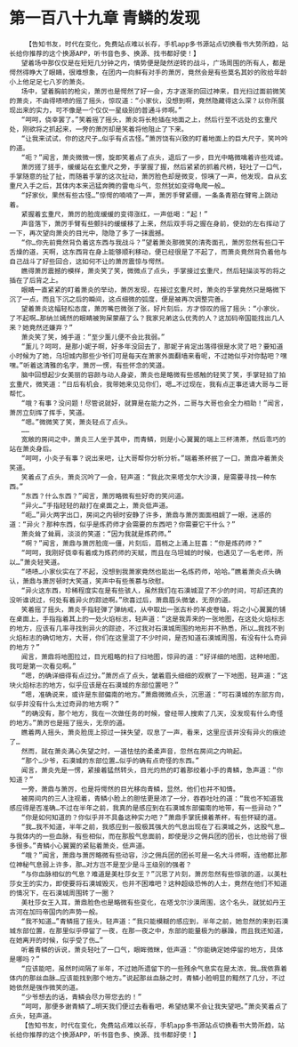 # 第一百八十九章 青鳞的发现
        【告知书友，时代在变化，免费站点难以长存，手机app多书源站点切换看书大势所趋，站长给你推荐的这个换源APP，听书音色多、换源、找书都好使！】
       望着场中那仅仅是在短短几分钟之内，情势便是陡然逆转的战斗，广场周围的所有人，都是愕然得睁大了眼睛，很难想象，在团内一向鲜有对手的萧厉，竟然会是有些莫名其妙的败给年龄小上他足足七八岁的萧炎。
       场中，望着胸前的枪尖，萧厉也是愕然了好一会，方才逐渐的回过神来，目光扫过面前微笑的萧炎，不由得啧啧的摇了摇头，惊叹道：“小家伙，没想到啊，竟然隐藏得这么深？以你所展现出来的实力，可不像是一个仅仅一星级别的普通斗师啊。”
       “呵呵，侥幸罢了。”笑着摇了摇头，萧炎将长枪插在地面之上，然后行至不远处的玄重尺处，刚欲将之抓起来，一旁的萧厉却是笑着将他阻止了下来。
       “让我来试试，你的这尺子…似乎有点古怪。”萧厉饶有兴致的盯着地面上的巨大尺子，笑吟吟的道。
       “呃？”闻言，萧炎微微一愣，旋即笑着点了点头，退后了一步，目光中略微噙着许些戏谑。
       萧厉搓了搓手，缓缓站在玄重尺之旁，手掌握了握，然后紧紧的抓着尺柄，轻吐了一口气，手掌随意的扯了扯，而随着手掌的这次扯动，萧厉脸色却是微变，惊咦了一声，他发现，自从玄重尺入手之后，其体内本来迅猛奔腾的雷电斗气，忽然犹如变得龟爬一般…
       “好家伙，果然有些古怪…”惊愕的喃喃了一声，萧厉手臂紧绷，一条条青筋在臂弯上跳动着。
       紧握着玄重尺，萧厉的脸庞缓缓的变得涨红，一声低喝：“起！”
       声音落下，萧厉手臂有些颤抖的缓缓移了上来，然后双手将之握在身前，使劲的左右挥动了一下，再次望向萧炎的目光中，隐隐了多了一抹震撼。
       “你…你先前竟然背负着这东西与我战斗？”望着萧炎那微笑的清秀面孔，萧厉忽然有些口干舌燥的道，天啊，这东西背在身上能够顺利移动，便已经很是了不起了，而萧炎竟然背负着他与自己战斗了好些回合，这如何不让的萧厉震惊与愕然。
       瞧得萧厉震撼的模样，萧炎笑了笑，微微点了点头，手掌接过玄重尺，然后轻描淡写的将之插在了后背之上。
       眼睛一直紧紧的盯着萧炎的举动，萧厉发现，在接过玄重尺时，萧炎的手掌竟然只是略微下沉了一点，而且下沉之后的瞬间，这点细微的弧度，便是被再次调整完善。
       望着萧炎这幅轻松态度，萧厉嘴巴微张了张，好片刻后，方才惊叹的摇了摇头：“小家伙，了不起啊…那纳兰嫣然的眼睛被狗屎蒙蔽了么？我家兄弟这么优秀的人？这加码帝国能找出几人来？她竟然还嫌弃？”
       萧炎笑了笑，摊手道：“至少薰儿便不会比我弱。”
       “薰儿？呵呵，是那小妮子啊，好多年没回去了，那妮子肯定出落得很是水灵了吧？要知道小时候为了她，乌坦城内那些少爷们可是每天在萧家外面翻墙来看呢，不过她似乎对你黏吧？嘿嘿。”听着这清雅的名字，萧厉一愣，有些怀念的笑道。
       脑中回想起少女美丽的容颜与动人身姿，萧炎也是略微有些感触的轻笑了笑，手掌轻拍了拍玄重尺，微笑道：“日后有机会，我带她来见见你们，嗯…不过现在，我有点正事还请大哥与二哥帮忙。
       “哦？有事？没问题！尽管说就好，就算是在能力之外，二哥与大哥也会全力相助！”闻言，萧厉立刻挥了挥手，笑道。
       “嗯。”微微笑了笑，萧炎轻点了点头。
       ……
       宽敞的房间之中，萧炎三人坐于其中，而青鳞，则是小心翼翼的端上三杯清茶，然后乖巧的站在萧炎身后。
       “呵呵，小炎子有事？说出来吧，让大哥帮你分析分析。”端着茶杯抿了一口，萧鼎冲着萧炎笑道。
       笑着点了点头，萧炎沉吟了一会，轻声道：“我此次来塔戈尔大沙漠，是需要寻找一种东西。”
       “东西？什么东西？”闻言，萧厉略微有些好奇的笑问道。
       “异火…”手指轻轻的敲打在桌面之上，萧炎低声道。
       “呃…”异火两字出口，房间之内顿时安静了许多，萧鼎与萧厉面面相觑了一眼，迷惑的道：“异火？那种东西，似乎是炼药师才会需要的东西吧？你需要它干什么？”
       萧炎耸了耸肩，淡淡的笑道：“因为我就是炼药师。”
       “啊？”闻言，萧鼎与萧厉脸庞一僵，片刻后，眉梢之上涌上狂喜：“你是炼药师？”
       “呵呵，我刚好侥幸有着成为炼药师的天赋，而且在乌坦城的时候，也遇见了一名老师，所以…”萧炎轻笑道。
       “啧啧…小家伙实在了不起，没想到我萧家竟然也能出一名炼药师，哈哈。”瞧着萧炎点头确认，萧鼎与萧厉顿时大笑道，笑声中有些羡慕与欣慰。
       “异火这东西，珍稀程度实在是有些骇人，虽然我们在石漠城混了不少的时间，可却还真的没听谁说过，何处有着异火的踪迹啊。”欣喜过后，萧鼎眉头微皱，无奈的道。
       笑着摇了摇头，萧炎手指轻弹了弹纳戒，从中取出一张古朴的羊皮卷轴，将之小心翼翼的铺在桌面上，手指指着其上的一处火焰标志，轻声道：“这是我弄来的一张地图，在这处火焰标志的地方，应该有几率寻找到异火的踪迹，不过我对石漠城周围的地形并不熟悉，所以…我找不到火焰标志的确切地方，大哥，你们在这里混了不少时间，是否知道石漠城周围，有没有什么奇异的地方？”
       闻言，萧鼎将地图拉过，目光粗略的扫了扫地图，惊异的道：“好详细的地图，这种地图，我可是第一次看见啊。”
       “嗯，的确详细得有点过分。”萧厉点了点头，皱着眉头细细的观察了一下地图，轻声道：“这块火焰标志的地方，似乎应该是在石漠城的东部位置吧？”
       “嗯，准确说来，或许是东部偏南的地方。”萧鼎微微点头，沉思道：“可石漠城的东部方向，似乎并没有什么太过奇异的地方啊？”
       “的确没有，那个地方，我在一次做任务的时候，曾经带人搜索了几天，没发现有什么奇怪的地方。”萧厉也是摇了摇头，无奈的道。
       瞧着两人摇头，萧炎脸庞上掠过一抹失望，叹息了一声，看来，这里应该并没有异火的痕迹了…
       然而，就在萧炎满心失望之时，一道怯怯的柔柔声音，忽然在房间之内响起。
       “那个…少爷，石漠城的东部位置…似乎的确有点奇怪的东西。”
       闻言，萧炎先是一愣，紧接着猛然转头，目光灼热的盯着那绞着小手的青鳞，急声道：“你知道？”
       一旁，萧鼎与萧厉，也是将愕然的目光移向青鳞，显然，他们也并不知情。
       被房间内的三人注视着，青鳞小脸上的胆怯更是浓了一分，吞吞吐吐的道：“我也不知道我感应得是否准确…不过在半年之前，我真的是感应到在石漠城东部偏南的地带，有一些异动？”
       “你是如何知道的？你似乎并不具备这种实力吧？”萧鼎手掌抚摸着茶杯，有些怀疑的道。
       “我…我不知道，半年之前，我感应到一股极其强大的气息出现在了石漠城之外，这股气息…与我体内的一些血脉，有些相似，而在那股气息面前，即使是沙之佣兵团的团长，也比他弱了很多很多。”青鳞小心翼翼的紧贴着萧炎，低声道。
       “哦？”闻言，萧鼎与萧厉略微有些动容，沙之佣兵团的团长可是一名大斗师啊，连他都比那位神秘气息弱上许多，那…对方岂不是至少是斗王级别的强者？
       “与你血脉相似的气息？难道是美杜莎女王？”沉思了片刻，萧厉忽然有些惊骇的道，以美杜莎女王的实力，即使要将石漠城毁灭，也并不困难吧？这种超级恐怖的人士，竟然在他们不知道的情况下，在石漠城周围转了一圈？
       美杜莎女王入耳，萧鼎脸色也是略微有些变化，在塔戈尔沙漠周围，这个名头，就犹如丹王古河在加玛帝国内的声势一般。
       “我不知道…”青鳞摇了摇头，轻声道：“我只能模糊的感应到，半年之前，她忽然的来到石漠城东部位置，在那里似乎停留了一夜，在那一夜之中，东部的能量极为的暴躁，而且我还知道，在她离开的时候，似乎受了伤…”
       听着青鳞的诉说，萧炎轻吐了一口气，眼眸微眯，低声道：“你能确定她停留的地方，具体是哪吗？”
       “应该能吧，虽然时间隔了半年，不过她所遗留下的一些残余气息实在是太浓，我…我依靠着体内的那丝血脉…应该能找到那个地方。”说起那丝血脉之时，青鳞小脸明显的黯然了几分，不过她依然是强作微笑的道。
       “少爷想去的话，青鳞会尽力带您去的！”
       “呵呵，那便多谢青鳞了…明天我们便过去看看吧，希望结果不会让我失望吧。”萧炎笑着点了点头，轻声道。
       【告知书友，时代在变化，免费站点难以长存，手机app多书源站点切换看书大势所趋，站长给你推荐的这个换源APP，听书音色多、换源、找书都好使！】